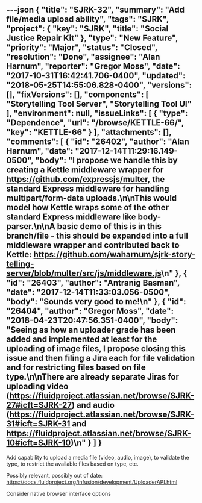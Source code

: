 ---json
{
  "title": "SJRK-32",
  "summary": "Add file/media upload ability",
  "tags": "SJRK",
  "project": {
    "key": "SJRK",
    "title": "Social Justice Repair Kit"
  },
  "type": "New Feature",
  "priority": "Major",
  "status": "Closed",
  "resolution": "Done",
  "assignee": "Alan Harnum",
  "reporter": "Gregor Moss",
  "date": "2017-10-31T16:42:41.706-0400",
  "updated": "2018-05-25T14:55:06.828-0400",
  "versions": [],
  "fixVersions": [],
  "components": [
    "Storytelling Tool Server",
    "Storytelling Tool UI"
  ],
  "environment": null,
  "issueLinks": [
    {
      "type": "Dependence",
      "url": "/browse/KETTLE-66/",
      "key": "KETTLE-66"
    }
  ],
  "attachments": [],
  "comments": [
    {
      "id": "26402",
      "author": "Alan Harnum",
      "date": "2017-12-14T11:29:16.149-0500",
      "body": "I propose we handle this by creating a Kettle middleware wrapper for <https://github.com/expressjs/multer,> the standard Express middleware for handling multipart/form-data uploads.\n\nThis would model how Kettle wraps some of the other standard Express middleware like body-parser.\n\nA basic demo of this is in this branch/file - this should be expanded into a full middleware wrapper and contributed back to Kettle: <https://github.com/waharnum/sjrk-story-telling-server/blob/multer/src/js/middleware.js>\n"
    },
    {
      "id": "26403",
      "author": "Antranig Basman",
      "date": "2017-12-14T11:33:03.056-0500",
      "body": "Sounds very good to me!\n"
    },
    {
      "id": "26404",
      "author": "Gregor Moss",
      "date": "2018-04-23T20:47:56.351-0400",
      "body": "Seeing as how an uploader grade has been added and implemented at least for the uploading of image files, I propose closing this issue and then filing a Jira each for file validation and for restricting files based on file type.\n\nThere are already separate Jiras for uploading video (<https://fluidproject.atlassian.net/browse/SJRK-27#icft=SJRK-27>) and audio (<https://fluidproject.atlassian.net/browse/SJRK-31#icft=SJRK-31> and <https://fluidproject.atlassian.net/browse/SJRK-10#icft=SJRK-10>)\n"
    }
  ]
}
---
Add capability to upload a media file (video, audio, image), to validate the type, to restrict the available files based on type, etc.

Possibly relevant, possibly out of date: <https://docs.fluidproject.org/infusion/development/UploaderAPI.html>

Consider native browser interface options

        